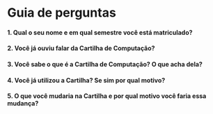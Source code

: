 # Guia de perguntas

#### 1. Qual o seu nome e em qual semestre você está matriculado?
#### 2. Você já ouviu falar da Cartilha de Computação?
#### 3. Você sabe o que é a Cartilha de Computação? O que acha dela?
#### 4. Você já utilizou a Cartilha? Se sim por qual motivo?
#### 5. O que você mudaria na Cartilha e por qual motivo você faria essa mudança? 

